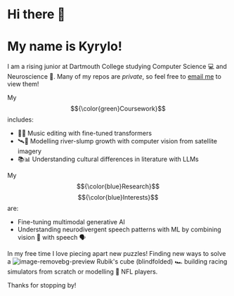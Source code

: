 # Hi there 👋
# My name is Kyrylo! 

I am a rising junior at Dartmouth College studying Computer Science 💻 and Neuroscience 🧠.
Many of my repos are *private*, so feel free to [email me](mailto:kyrylo.bakumenko@gmail.com) to view them!

My $${\color{green}Coursework}$$ includes:
- 🤖🎵 Music editing with fine-tuned transformers  
- 🛰️👀 Modelling river-slump growth with computer vision from satellite imagery  
- 📚📊 Understanding cultural differences in literature with LLMs

My $${\color{blue}Research}$$ $${\color{blue}Interests}$$ are:
- Fine-tuning multimodal generative AI  
- Understanding neurodivergent speech patterns with ML by combining vision 👀 with speech 🗣️

In my free time I love piecing apart new puzzles!              Finding new ways to solve a ![image-removebg-preview](https://github.com/user-attachments/assets/a498256f-a443-46e1-9a70-a8f6e116c3fb) Rubik's cube (blindfolded)
                                                                🏎️ building racing simulators from scratch
                                                                or modelling 🏈 NFL players.
                                                                
Thanks for stopping by!
<!--
**Kyrylo-Bakumenko/Kyrylo-Bakumenko** is a ✨ _special_ ✨ repository because its `README.md` (this file) appears on your GitHub profile.

Here are some ideas to get you started:

- 🔭 I’m currently working on ...
- 🌱 I’m currently learning ...
- 👯 I’m looking to collaborate on ...
- 🤔 I’m looking for help with ...
- 💬 Ask me about ...
- 📫 How to reach me: ...
- 😄 Pronouns: ...
- ⚡ Fun fact: ...
-->
